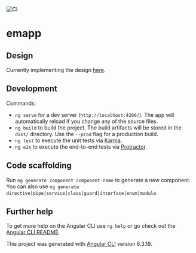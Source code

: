 ![CI](https://github.com/codingpaula/emapp/workflows/CI/badge.svg)

# emapp

## Design

Currently implementing the design [here](https://www.figma.com/file/QiPslvfwOitHkxM8pBEklR/EMApp?node-id=0%3A1).

## Development

Commands:

- `ng serve` for a dev server (`http://localhost:4200/`). The app will automatically reload if you change any of the source files.
- `ng build` to build the project. The build artifacts will be stored in the `dist/` directory. Use the `--prod` flag for a production build.
- `ng test` to execute the unit tests via [Karma](https://karma-runner.github.io).
- `ng e2e` to execute the end-to-end tests via [Protractor](http://www.protractortest.org/).

## Code scaffolding

Run `ng generate component component-name` to generate a new component. You can also use `ng generate directive|pipe|service|class|guard|interface|enum|module`.

## Further help

To get more help on the Angular CLI use `ng help` or go check out the [Angular CLI README](https://github.com/angular/angular-cli/blob/master/README.md).

This project was generated with [Angular CLI](https://github.com/angular/angular-cli) version 8.3.19.

